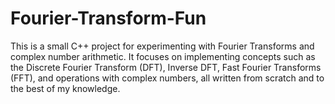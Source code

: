 # Fourier-Transform-Fun
This is a small C++ project for experimenting with Fourier Transforms and complex number arithmetic. It focuses on implementing concepts such as the Discrete Fourier Transform (DFT), Inverse DFT, Fast Fourier Transforms (FFT), and operations with complex numbers, all written from scratch and to the best of my knowledge.
